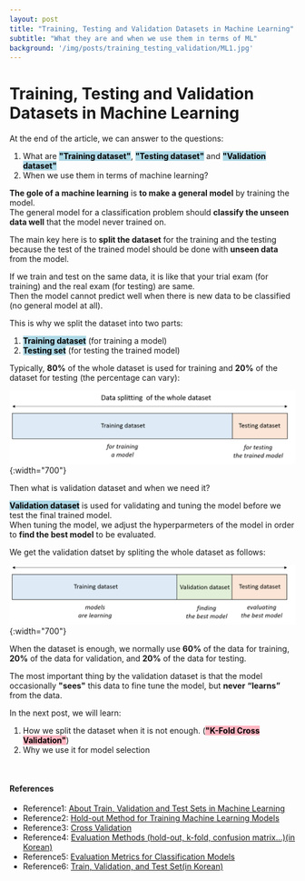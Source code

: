 ```yaml
---
layout: post
title: "Training, Testing and Validation Datasets in Machine Learning"
subtitle: "What they are and when we use them in terms of ML"
background: '/img/posts/training_testing_validation/ML1.jpg'
---
```


# Training, Testing and Validation Datasets in Machine Learning

At the end of the article, we can answer to the questions:

1. What are **<mark style="background-color: lightblue">"Training dataset"</mark>**, **<mark style="background-color: lightblue">"Testing dataset"</mark>** and **<mark style="background-color: lightblue">"Validation dataset"</mark>** 
2. When we use them in terms of machine learning?


**The gole of a machine learning** is **to make a general model** by training the model.   
The general model for a classification problem should **classify the unseen data well** that the model never trained on. 

The main key here is to **split the dataset** for the training and the testing because the test of the trained model should be done with **unseen data** from the model.  

If we train and test on the same data, it is like that your trial exam (for training) and the real exam (for testing) are same.  
Then the model cannot predict well when there is new data to be classified (no general model at all).

This is why we split the dataset into two parts: 
1. **<mark style="background-color: lightblue">Training dataset</mark>** (for training a model)
2. **<mark style="background-color: lightblue">Testing set</mark>** (for testing the trained model)

Typically, **80%** of the whole dataset is used for training and **20%** of the dataset for testing (the percentage can vary):

![png](/img/posts/training_testing_validation/data_split1.png){:width="700"}

Then what is validation dataset and when we need it?

**<mark style="background-color: lightblue">Validation dataset</mark>** is used for validating and tuning the model before we test the final trained model.  
When tuning the model, we adjust the hyperparmeters of the model in order to **find the best model** to be evaluated.

We get the validation datset by spliting the whole dataset as follows:

![png](/img/posts/training_testing_validation/data_split2.png){:width="700"}

When the dataset is enough, we normally use **60%** of the data for training, **20%** of the data for validation, and **20%** of the data for testing.

The most important thing by the validation dataset is that the model occasionally **"sees"** this data to fine tune the model, but **never** **“learns”** from the data.

In the next post, we will learn:
1. How we split the dataset when it is not enough. (**<mark style="background-color: lightpink">"K-Fold Cross Validation"</mark>**)
2. Why we use it for model selection

<br/>

#### References

* Reference1: [About Train, Validation and Test Sets in Machine Learning](https://towardsdatascience.com/train-validation-and-test-sets-72cb40cba9e7)
* Reference2: [
Hold-out Method for Training Machine Learning Models](https://vitalflux.com/hold-out-method-for-training-machine-learning-model/) 
* Reference3: [Cross Validation](https://datamines.de/cross-validation/)
* Reference4: [Evaluation Methods (hold-out, k-fold, confusion matrix...)(in Korean)](https://m.blog.naver.com/myksh0903/222110413015)
* Reference5: [Evaluation Metrics for Classification Models](https://medium.com/analytics-vidhya/evaluation-metrics-for-classification-models-e2f0d8009d69)
* Reference6: [Train, Validation, and Test Set(in Korean)](https://pozalabs.github.io/Dataset_Splitting/)
